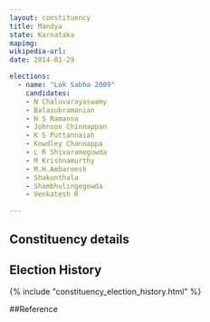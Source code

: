 ```yaml
---
layout: constituency
title: Mandya
state: Karnataka
mapimg: 
wikipedia-url: 
date: 2014-01-29

elections: 
  - name: "Lok Sabha 2009"
    candidates: 
    - N Chaluvarayaswamy 
    - Balasubramanian 
    - H S Ramanna 
    - Johnson Chinnappan 
    - K S Puttannaiah 
    - Kowdley Channappa 
    - L R Shivaramegowda 
    - M Krishnamurthy 
    - M.H.Ambareesh 
    - Shakunthala 
    - Shambhulingegowda 
    - Venkatesh R 

---
```

## Constituency details


## Election History
{% include "constituency_election_history.html" %}

##Reference

